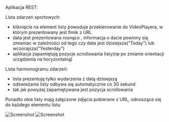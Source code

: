 Aplikacja REST:

Lista zdarzeń sportowych:
* kliknięcie na element listy powoduje przekierowanie do VideoPlayera, w którym prezentowany jest fimik z URL
* data jest prezentowana rosnąco , informacja o dacie powinny się zmieniac w zależności od tego czy data jest dzisiejsza("Today") lub wczorajsza("Yesterday")
* aplikacja zapamiętuję pozycje scrollowania listy(np po zmianie orientacji urządzenia na horyzontalną)

Lista harmonogramu zdarzeń:
* lista prezentuję tylko wydarzenia z datą dzisiejszą
* odświeżanie listy odbywa się automatycznie co 30 sekund
* tak jak powyżej zapamiętywana jest pozycja scrollowania

Ponadto obie listy mają załączone zdjęcia pobierane z URL, odnoszące się do każdego elementu listu

![Screenshot](https://i.postimg.cc/13qdJRN9/img1.jpg=250x250) ![Screenshot](https://i.postimg.cc/CKCQpvNX/img3.jpg=250x250)

